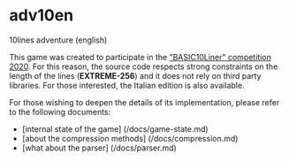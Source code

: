 # adv10en
10lines adventure (english)

This game was created to participate in the ["BASIC10Liner" competition 2020](https://gkanold.wixsite.com/homeputerium/2020). For this reason, the source code respects strong constraints on the length of the lines (**EXTREME-256**) and it does not rely on third party libraries. For those interested, the Italian edition is also available.

For those wishing to deepen the details of its implementation, please refer to the following documents:
 *  [internal state of the game] (/docs/game-state.md)
 *  [about the compression methods] (/docs/compression.md)
 *  [what about the parser] (/docs/parser.md)